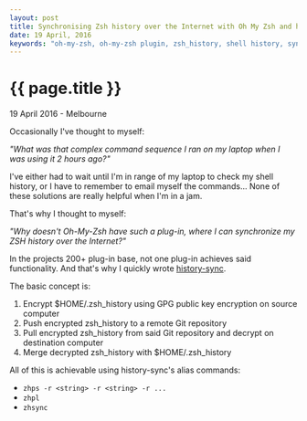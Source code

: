 ```yaml
---
layout: post
title: Synchronising Zsh history over the Internet with Oh My Zsh and history-sync
date: 19 April, 2016
keywords: "oh-my-zsh, oh-my-zsh plugin, zsh_history, shell history, synchronising shell history, zsh, history-sync, james fraser, wulfgarpro, wulfgar.pro@gmail.com, github"
---
```


{{ page.title }}
================

<p class="meta">19 April 2016 - Melbourne</p>

Occasionally I've thought to myself:

_"What was that complex command sequence I ran on my laptop when I was using it 2 hours ago?"_

I've either had to wait until I'm in range of my laptop to check my shell history, or I have to remember to email myself the commands... None of these solutions are really helpful when I'm in a jam.

That's why I thought to myself:

_"Why doesn't Oh-My-Zsh have such a plug-in, where I can synchronize my ZSH history over the Internet?"_

In the projects 200+ plug-in base, not one plug-in achieves said functionality. And that's why I quickly wrote [history-sync](https://github.com/wulfgarpro/history-sync).

The basic concept is:

1. Encrypt $HOME/.zsh_history using GPG public key encryption on source computer
2. Push encrypted zsh_history to a remote Git repository
3. Pull encrypted zsh_history from said Git repository and decrypt on destination computer
4. Merge decrypted zsh\_history with $HOME/.zsh_history

All of this is achievable using history-sync's alias commands:

* `zhps -r <string> -r <string> -r ...`
* `zhpl`
* `zhsync`

